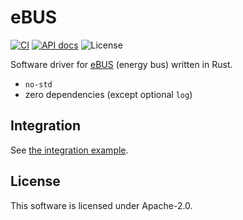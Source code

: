 # eBUS

[![CI](https://github.com/torkleyy/ebus/actions/workflows/ci.yml/badge.svg)](https://github.com/torkleyy/ebus/actions/workflows/ci.yml)
[![API docs](https://img.shields.io/badge/API%20docs-blue)](https://github.io/torkleyy/ebus/energy_bus/index.html)
![License](https://img.shields.io/github/license/torkleyy/ebus)

Software driver for [eBUS] (energy bus) written in Rust.

[eBUS]: https://ebus-wiki.org/lib/exe/fetch.php/ebus/spec_prot_12_v1_3_1_e.pdf

* `no-std`
* zero dependencies (except optional `log`)

## Integration

See [the integration example](examples/integration.rs).

## License

This software is licensed under Apache-2.0.
